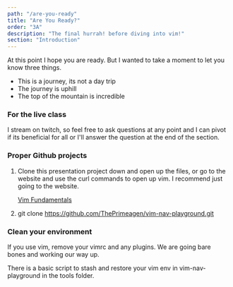 ```yaml
---
path: "/are-you-ready"
title: "Are You Ready?"
order: "3A"
description: "The final hurrah! before diving into vim!"
section: "Introduction"
---
```


At this point I hope you are ready.  But I wanted to take a moment to let you
know three things.

* This is a journey, its not a day trip
* The journey is uphill
* The top of the mountain is incredible

### For the live class
I stream on twitch, so feel free to ask questions at any point and I can pivot
if its beneficial for all or I'll answer the question at the end of the
section.

### Proper Github projects

1. Clone this presentation project down and open up the files, or go to the
   website and use the curl commands to open up vim.  I recommend just going to
   the website.

   [Vim Fundamentals](theprimeagen.github.io/vim-fundamentals)

2. git clone https://github.com/ThePrimeagen/vim-nav-playground.git

### Clean your environment
If you use vim, remove your vimrc and any plugins.  We are going bare bones and
working our way up.

There is a basic script to stash and restore your vim env in vim-nav-playground
in the tools folder.  


